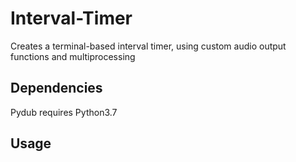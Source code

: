 # Interval-Timer
Creates a terminal-based interval timer, using custom audio output functions and multiprocessing

## Dependencies
Pydub requires Python3.7

## Usage

